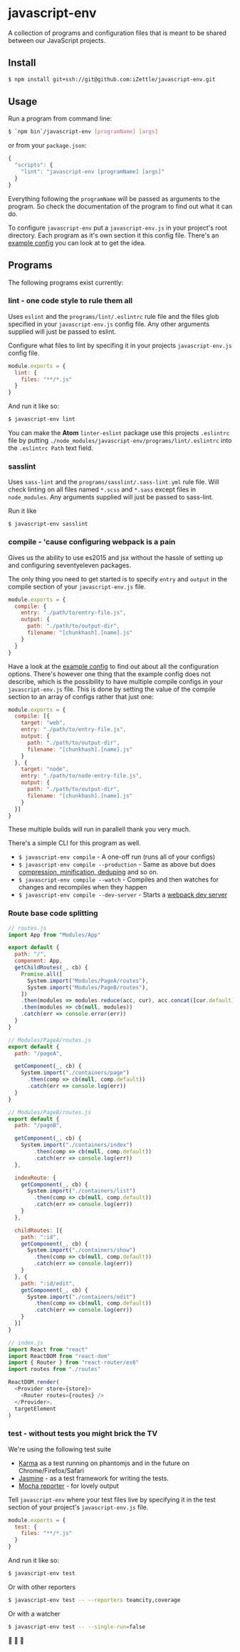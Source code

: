# javascript-env
A collection of programs and configuration files that is meant to be shared between our JavaScript projects.

## Install
```sh
$ npm install git+ssh://git@github.com:iZettle/javascript-env.git
```

## Usage
Run a program from command line:
```sh
$ `npm bin`/javascript-env [programName] [args]
```
or from your `package.json`:
```js
{
  "scripts": {
    "lint": "javascript-env [programName] [args]"
  }
}
```

Everything following the `programName` will be passed as arguments to the program. So check the documentation of the program to find out what it can do.

To configure `javascript-env` put a `javascript-env.js` in your project's root directory. Each program as it's own section it this config file. There's an [example config](https://github.com/iZettle/javascript-env/blob/master/config/example.js) you can look at to get the idea.

## Programs
The following programs exist currently:

### lint - one code style to rule them all
Uses `eslint` and the `programs/lint/.eslintrc` rule file and the files glob specified in your `javascript-env.js` config file. Any other arguments supplied will just be passed to eslint.

Configure what files to lint by specifing it in your projects `javascript-env.js` config file.
```js
module.exports = {
  lint: {
    files: "**/*.js"
  }
}
```

And run it like so:
```sh
$ javascript-env lint
```

You can make the **Atom** `linter-eslint` package use this projects `.eslintrc` file by putting `./node_modules/javascript-env/programs/lint/.eslintrc` into the `.eslintrc Path` text field.

### sasslint
Uses `sass-lint` and the `programs/sasslint/.sass-lint.yml` rule file. Will check linting on all files named `*.scss` and `*.sass` except files in `node_modules`. Any arguments supplied will just be passed to sass-lint.

Run it like

```
$ javascript-env sasslint
```

### compile - 'cause configuring webpack is a pain

Gives us the ability to use es2015 and jsx without the hassle of setting up and configuring seventyeleven packages.

The only thing you need to get started is to specify `entry` and `output` in the compile section of your `javascript-env.js` file.

```js
module.exports = {
  compile: {
    entry: "./path/to/entry-file.js",
    output: {
      path: "./path/to/output-dir",
      filename: "[chunkhash].[name].js"
    }
  }
}
```

Have a look at the [example config](https://github.com/iZettle/javascript-env/blob/master/config/example.js) to find out about all the configuration options. There's however one thing that the example config does not describe, which is the possibility to have multiple compile configs in your `javascript-env.js` file. This is done by setting the value of the compile section to an array of configs rather that just one:

```js
module.exports = {
  compile: [{
    target: "web",
    entry: "./path/to/entry-file.js",
    output: {
      path: "./path/to/output-dir",
      filename: "[chunkhash].[name].js"
    }
  }, {
    target: "node",
    entry: "./path/to/node-entry-file.js",
    output: {
      path: "./path/to/output-dir",
      filename: "[chunkhash].[name].js"
    }
  }]
}
```

These multiple builds will run in parallell thank you very much.

There's a simple CLI for this program as well.
- `$ javascript-env compile` - A one-off run (runs all of your configs)
- `$ javascript-env compile --production` - Same as above but does [compression, minification, deduping](https://github.com/iZettle/javascript-env/blob/master/programs/compile/compile-with-webpack.js#L30-L44) and so on.
- `$ javascript-env compile --watch` - Compiles and then watches for changes and recompiles when they happen
- `$ javascript-env compile --dev-server` - Starts a [webpack dev server](https://webpack.github.io/docs/webpack-dev-server.html)


### Route base code splitting
```javascript
// routes.js
import App from "Modules/App"

export default {
  path: "/",
  component: App,
  getChildRoutes(_, cb) {
    Promise.all([
      System.import("Modules/PageA/routes"),
      System.import("Modules/PageB/routes"),
    ])
    .then(modules => modules.reduce(acc, cur), acc.concat([cur.default]), [])
    .then(modules => cb(null, modules))
    .catch(err => console.error(err))
  }
}

// Modules/PageA/routes.js
export default {
  path: "/pageA",

  getComponent(_, cb) {
    System.import("./containers/page")
      .then(comp => cb(null, comp.default))
      .catch(err => console.log(err))
  }
}

// Modules/PageB/routes.js
export default {
  path: "/pageB",

  getComponent(_, cb) {
    System.import("./containers/index")
        .then(comp => cb(null, comp.default))
        .catch(err => console.log(err))
  },

  indexRoute: {
    getComponent(_, cb) {
      System.import("./containers/list")
        .then(comp => cb(null, comp.default))
        .catch(err => console.log(err))
    }
  },

  childRoutes: [{
    path: ":id",
    getComponent(_, cb) {
      System.import("./containers/show")
        .then(comp => cb(null, comp.default))
        .catch(err => console.log(err))
    }
  }, {
    path: ":id/edit",
    getComponent(_, cb) {
      System.import("./containers/edit")
        .then(comp => cb(null, comp.default))
        .catch(err => console.log(err))
    }
  }]
}

// index.js
import React from "react"
import ReactDOM from "react-dom"
import { Router } from "react-router/es6"
import routes from "./routes"

ReactDOM.render(
  <Provider store={store}>
    <Router routes={routes} />
  </Provider>,
  targetElement
)
```

### test - without tests you might brick the TV

We're using the following test suite

- [Karma](https://karma-runner.github.io/1.0/index.html) as a test running on
    phantomjs and in the future on Chrome/Firefox/Safari
- [Jasmine](http://jasmine.github.io/) - as a test framework for writing the
    tests.
- [Mocha reporter](https://www.npmjs.com/package/karma-mocha-reporter) - for
    lovely output

Tell `javascript-env` where your test files live by specifying it in the test section of your project's `javascript-env.js` file.

```js
module.exports = {
  test: {
    files: "**/*.js"
  }
}
```

And run it like so:

```sh
$ javascript-env test
```

Or with other reporters

```sh
$ javascript-env test -- --reporters teamcity,coverage
```

Or with a watcher

```sh
$ javascript-env test -- --single-run=false
```

:ring:
:fish_cake:
:dart:
